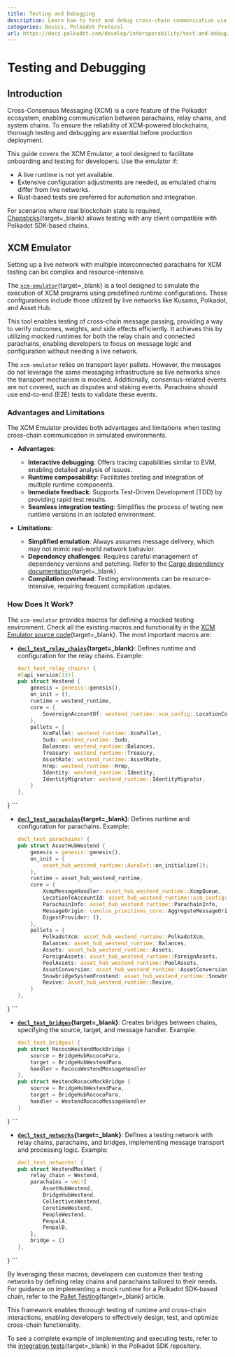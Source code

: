 ```yaml
---
title: Testing and Debugging
description: Learn how to test and debug cross-chain communication via the XCM Emulator to ensure interoperability and reliable execution.
categories: Basics, Polkadot Protocol
url: https://docs.polkadot.com/develop/interoperability/test-and-debug/
---
```


# Testing and Debugging

## Introduction

Cross-Consensus Messaging (XCM) is a core feature of the Polkadot ecosystem, enabling communication between parachains, relay chains, and system chains. To ensure the reliability of XCM-powered blockchains, thorough testing and debugging are essential before production deployment.

This guide covers the XCM Emulator, a tool designed to facilitate onboarding and testing for developers. Use the emulator if:

- A live runtime is not yet available.
- Extensive configuration adjustments are needed, as emulated chains differ from live networks.
- Rust-based tests are preferred for automation and integration.

For scenarios where real blockchain state is required, [Chopsticks](/tutorials/polkadot-sdk/testing/fork-live-chains/#xcm-testing){target=\_blank} allows testing with any client compatible with Polkadot SDK-based chains.

## XCM Emulator

Setting up a live network with multiple interconnected parachains for XCM testing can be complex and resource-intensive. 

The [`xcm-emulator`](https://github.com/paritytech/polkadot-sdk/tree/polkadot-stable2506/cumulus/xcm/xcm-emulator){target=\_blank} is a tool designed to simulate the execution of XCM programs using predefined runtime configurations. These configurations include those utilized by live networks like Kusama, Polkadot, and Asset Hub.

This tool enables testing of cross-chain message passing, providing a way to verify outcomes, weights, and side effects efficiently. It achieves this by utilizing mocked runtimes for both the relay chain and connected parachains, enabling developers to focus on message logic and configuration without needing a live network.

The `xcm-emulator` relies on transport layer pallets. However, the messages do not leverage the same messaging infrastructure as live networks since the transport mechanism is mocked. Additionally, consensus-related events are not covered, such as disputes and staking events. Parachains should use end-to-end (E2E) tests to validate these events.

### Advantages and Limitations

The XCM Emulator provides both advantages and limitations when testing cross-chain communication in simulated environments.

- **Advantages**:
    - **Interactive debugging**: Offers tracing capabilities similar to EVM, enabling detailed analysis of issues.
    - **Runtime composability**: Facilitates testing and integration of multiple runtime components.
    - **Immediate feedback**: Supports Test-Driven Development (TDD) by providing rapid test results.
    - **Seamless integration testing**: Simplifies the process of testing new runtime versions in an isolated environment.

- **Limitations**:
    - **Simplified emulation**: Always assumes message delivery, which may not mimic real-world network behavior.
    - **Dependency challenges**: Requires careful management of dependency versions and patching. Refer to the [Cargo dependency documentation](https://doc.rust-lang.org/cargo/reference/overriding-dependencies.html){target=\_blank}.
    - **Compilation overhead**: Testing environments can be resource-intensive, requiring frequent compilation updates.

### How Does It Work?

The `xcm-emulator` provides macros for defining a mocked testing environment. Check all the existing macros and functionality in the [XCM Emulator source code](https://github.com/paritytech/polkadot-sdk/blob/polkadot-stable2506/cumulus/xcm/xcm-emulator/src/lib.rs){target=\_blank}. The most important macros are:

- **[`decl_test_relay_chains`](https://github.com/paritytech/polkadot-sdk/blob/polkadot-stable2506/cumulus/xcm/xcm-emulator/src/lib.rs#L361){target=\_blank}**: Defines runtime and configuration for the relay chains. Example:

    ```rust
    decl_test_relay_chains! {
	#[api_version(13)]
	pub struct Westend {
		genesis = genesis::genesis(),
		on_init = (),
		runtime = westend_runtime,
		core = {
			SovereignAccountOf: westend_runtime::xcm_config::LocationConverter,
		},
		pallets = {
			XcmPallet: westend_runtime::XcmPallet,
			Sudo: westend_runtime::Sudo,
			Balances: westend_runtime::Balances,
			Treasury: westend_runtime::Treasury,
			AssetRate: westend_runtime::AssetRate,
			Hrmp: westend_runtime::Hrmp,
			Identity: westend_runtime::Identity,
			IdentityMigrator: westend_runtime::IdentityMigrator,
		}
	},
}
    ```

- **[`decl_test_parachains`](https://github.com/paritytech/polkadot-sdk/blob/polkadot-stable2506/cumulus/xcm/xcm-emulator/src/lib.rs#L596){target=\_blank}**: Defines runtime and configuration for parachains. Example:

    ```rust
    decl_test_parachains! {
	pub struct AssetHubWestend {
		genesis = genesis::genesis(),
		on_init = {
			asset_hub_westend_runtime::AuraExt::on_initialize(1);
		},
		runtime = asset_hub_westend_runtime,
		core = {
			XcmpMessageHandler: asset_hub_westend_runtime::XcmpQueue,
			LocationToAccountId: asset_hub_westend_runtime::xcm_config::LocationToAccountId,
			ParachainInfo: asset_hub_westend_runtime::ParachainInfo,
			MessageOrigin: cumulus_primitives_core::AggregateMessageOrigin,
			DigestProvider: (),
		},
		pallets = {
			PolkadotXcm: asset_hub_westend_runtime::PolkadotXcm,
			Balances: asset_hub_westend_runtime::Balances,
			Assets: asset_hub_westend_runtime::Assets,
			ForeignAssets: asset_hub_westend_runtime::ForeignAssets,
			PoolAssets: asset_hub_westend_runtime::PoolAssets,
			AssetConversion: asset_hub_westend_runtime::AssetConversion,
			SnowbridgeSystemFrontend: asset_hub_westend_runtime::SnowbridgeSystemFrontend,
			Revive: asset_hub_westend_runtime::Revive,
		}
	},
}
    ```

- **[`decl_test_bridges`](https://github.com/paritytech/polkadot-sdk/blob/polkadot-stable2506/cumulus/xcm/xcm-emulator/src/lib.rs#L1221){target=\_blank}**: Creates bridges between chains, specifying the source, target, and message handler. Example:

    ```rust
    decl_test_bridges! {
	pub struct RococoWestendMockBridge {
		source = BridgeHubRococoPara,
		target = BridgeHubWestendPara,
		handler = RococoWestendMessageHandler
	},
	pub struct WestendRococoMockBridge {
		source = BridgeHubWestendPara,
		target = BridgeHubRococoPara,
		handler = WestendRococoMessageHandler
	}
}
    ```

- **[`decl_test_networks`](https://github.com/paritytech/polkadot-sdk/blob/polkadot-stable2506/cumulus/xcm/xcm-emulator/src/lib.rs#L958){target=\_blank}**: Defines a testing network with relay chains, parachains, and bridges, implementing message transport and processing logic. Example:

    ```rust
    decl_test_networks! {
	pub struct WestendMockNet {
		relay_chain = Westend,
		parachains = vec![
			AssetHubWestend,
			BridgeHubWestend,
			CollectivesWestend,
			CoretimeWestend,
			PeopleWestend,
			PenpalA,
			PenpalB,
		],
		bridge = ()
	},
}
    ```

By leveraging these macros, developers can customize their testing networks by defining relay chains and parachains tailored to their needs. For guidance on implementing a mock runtime for a Polkadot SDK-based chain, refer to the [Pallet Testing](/develop/parachains/testing/pallet-testing/){target=\_blank} article. 

This framework enables thorough testing of runtime and cross-chain interactions, enabling developers to effectively design, test, and optimize cross-chain functionality.

To see a complete example of implementing and executing tests, refer to the [integration tests](https://github.com/paritytech/polkadot-sdk/tree/polkadot-stable2506/cumulus/parachains/integration-tests/emulated){target=\_blank} in the Polkadot SDK repository.
